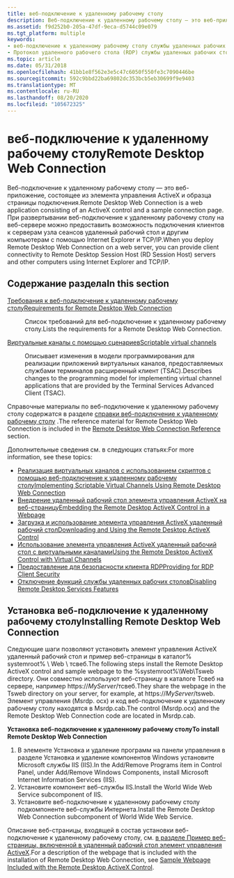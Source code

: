 ```yaml
---
title: веб-подключение к удаленному рабочему столу
description: Веб-подключение к удаленному рабочему столу — это веб-приложение, состоящее из элемента управления ActiveX и образца страницы подключения.
ms.assetid: f9d252b0-205a-47df-9eca-d5744c09e079
ms.tgt_platform: multiple
keywords:
- веб-подключение к удаленному рабочему столу службы удаленных рабочих столов
- Протокол удаленного рабочего стола (RDP) службы удаленных рабочих столов, веб-подключение к удаленному рабочему столу обзор
ms.topic: article
ms.date: 05/31/2018
ms.openlocfilehash: 41bb1e8f562e3e5c47c6050f550fe3c7090446be
ms.sourcegitcommit: 592c9bbd22ba69802dc353bcb5eb30699f9e9403
ms.translationtype: MT
ms.contentlocale: ru-RU
ms.lasthandoff: 08/20/2020
ms.locfileid: "105672325"
---
```

# <a name="remote-desktop-web-connection"></a><span data-ttu-id="d91f9-105">веб-подключение к удаленному рабочему столу</span><span class="sxs-lookup"><span data-stu-id="d91f9-105">Remote Desktop Web Connection</span></span>

<span data-ttu-id="d91f9-106">Веб-подключение к удаленному рабочему столу — это веб-приложение, состоящее из элемента управления ActiveX и образца страницы подключения.</span><span class="sxs-lookup"><span data-stu-id="d91f9-106">Remote Desktop Web Connection is a web application consisting of an ActiveX control and a sample connection page.</span></span> <span data-ttu-id="d91f9-107">При развертывании веб-подключение к удаленному рабочему столу на веб-сервере можно предоставить возможность подключения клиентов к серверам узла сеансов удаленный рабочий стол и другим компьютерам с помощью Internet Explorer и TCP/IP.</span><span class="sxs-lookup"><span data-stu-id="d91f9-107">When you deploy Remote Desktop Web Connection on a web server, you can provide client connectivity to Remote Desktop Session Host (RD Session Host) servers and other computers using Internet Explorer and TCP/IP.</span></span>

## <a name="in-this-section"></a><span data-ttu-id="d91f9-108">Содержание раздела</span><span class="sxs-lookup"><span data-stu-id="d91f9-108">In this section</span></span>

<dl> <dt>

[<span data-ttu-id="d91f9-109">Требования к веб-подключение к удаленному рабочему столу</span><span class="sxs-lookup"><span data-stu-id="d91f9-109">Requirements for Remote Desktop Web Connection</span></span>](requirements-for-remote-desktop-web-connection.md)
</dt> <dd>

<span data-ttu-id="d91f9-110">Список требований для веб-подключение к удаленному рабочему столу.</span><span class="sxs-lookup"><span data-stu-id="d91f9-110">Lists the requirements for a Remote Desktop Web Connection.</span></span>

</dd> <dt>

[<span data-ttu-id="d91f9-111">Виртуальные каналы с помощью сценариев</span><span class="sxs-lookup"><span data-stu-id="d91f9-111">Scriptable virtual channels</span></span>](scriptable-virtual-channels.md)
</dt> <dd>

<span data-ttu-id="d91f9-112">Описывает изменения в модели программирования для реализации приложений виртуальных каналов, предоставляемых службами терминалов расширенный клиент (TSAC).</span><span class="sxs-lookup"><span data-stu-id="d91f9-112">Describes changes to the programming model for implementing virtual channel applications that are provided by the Terminal Services Advanced Client (TSAC).</span></span>

</dd> </dl>

<span data-ttu-id="d91f9-113">Справочные материалы по веб-подключение к удаленному рабочему столу содержатся в разделе [справки веб-подключение к удаленному рабочему столу](remote-desktop-web-connection-reference.md) .</span><span class="sxs-lookup"><span data-stu-id="d91f9-113">The reference material for Remote Desktop Web Connection is included in the [Remote Desktop Web Connection Reference](remote-desktop-web-connection-reference.md) section.</span></span>

<span data-ttu-id="d91f9-114">Дополнительные сведения см. в следующих статьях:</span><span class="sxs-lookup"><span data-stu-id="d91f9-114">For more information, see these topics:</span></span>

-   [<span data-ttu-id="d91f9-115">Реализация виртуальных каналов с использованием скриптов с помощью веб-подключение к удаленному рабочему столу</span><span class="sxs-lookup"><span data-stu-id="d91f9-115">Implementing Scriptable Virtual Channels Using Remote Desktop Web Connection</span></span>](implementing-scriptable-virtual-channels-using-remote-desktop-web-connection.md)
-   [<span data-ttu-id="d91f9-116">Внедрение удаленный рабочий стол элемента управления ActiveX на веб-страницу</span><span class="sxs-lookup"><span data-stu-id="d91f9-116">Embedding the Remote Desktop ActiveX Control in a Webpage</span></span>](embedding-the-remote-desktop-activex-control-in-a-web-page.md)
-   <span data-ttu-id="d91f9-117">[Загрузка и использование элемента управления ActiveX удаленный рабочий стол](/previous-versions//aa380808(v=vs.85))</span><span class="sxs-lookup"><span data-stu-id="d91f9-117">[Downloading and Using the Remote Desktop ActiveX Control](/previous-versions//aa380808(v=vs.85))</span></span>
-   [<span data-ttu-id="d91f9-118">Использование элемента управления ActiveX удаленный рабочий стол с виртуальными каналами</span><span class="sxs-lookup"><span data-stu-id="d91f9-118">Using the Remote Desktop ActiveX Control with Virtual Channels</span></span>](using-the-remote-desktop-activex-control-with-virtual-channels.md)
-   [<span data-ttu-id="d91f9-119">Предоставление для безопасности клиента RDP</span><span class="sxs-lookup"><span data-stu-id="d91f9-119">Providing for RDP Client Security</span></span>](providing-for-rdp-client-security.md)
-   [<span data-ttu-id="d91f9-120">Отключение функций службы удаленных рабочих столов</span><span class="sxs-lookup"><span data-stu-id="d91f9-120">Disabling Remote Desktop Services Features</span></span>](disabling-terminal-services-features.md)

## <a name="installing-remote-desktop-web-connection"></a><span data-ttu-id="d91f9-121">Установка веб-подключение к удаленному рабочему столу</span><span class="sxs-lookup"><span data-stu-id="d91f9-121">Installing Remote Desktop Web Connection</span></span>

<span data-ttu-id="d91f9-122">Следующие шаги позволяют установить элемент управления ActiveX удаленный рабочий стол и пример веб-страницы в каталог% systemroot% \\ Web \\ тсвеб.</span><span class="sxs-lookup"><span data-stu-id="d91f9-122">The following steps install the Remote Desktop ActiveX control and sample webpage to the %systemroot%\\Web\\Tsweb directory.</span></span> <span data-ttu-id="d91f9-123">Они совместно используют веб-страницу в каталоге Тсвеб на сервере, например https://*MyServer*/тсвеб.</span><span class="sxs-lookup"><span data-stu-id="d91f9-123">They share the webpage in the Tsweb directory on your server, for example, at https://*MyServer*/tsweb.</span></span> <span data-ttu-id="d91f9-124">Элемент управления (Msrdp. ocx) и код веб-подключение к удаленному рабочему столу находятся в Msrdp.cab.</span><span class="sxs-lookup"><span data-stu-id="d91f9-124">The control (Msrdp.ocx) and the Remote Desktop Web Connection code are located in Msrdp.cab.</span></span>

<span data-ttu-id="d91f9-125">**Установка веб-подключение к удаленному рабочему столу**</span><span class="sxs-lookup"><span data-stu-id="d91f9-125">**To install Remote Desktop Web Connection**</span></span>

1.  <span data-ttu-id="d91f9-126">В элементе Установка и удаление программ на панели управления в разделе Установка и удаление компонентов Windows установите Microsoft службы IIS (IIS).</span><span class="sxs-lookup"><span data-stu-id="d91f9-126">In the Add/Remove Programs item in Control Panel, under Add/Remove Windows Components, install Microsoft Internet Information Services (IIS).</span></span>
2.  <span data-ttu-id="d91f9-127">Установите компонент веб-службы IIS.</span><span class="sxs-lookup"><span data-stu-id="d91f9-127">Install the World Wide Web Service subcomponent of IIS.</span></span>
3.  <span data-ttu-id="d91f9-128">Установите веб-подключение к удаленному рабочему столу подкомпоненте веб-службы Интернета.</span><span class="sxs-lookup"><span data-stu-id="d91f9-128">Install the Remote Desktop Web Connection subcomponent of World Wide Web Service.</span></span>

<span data-ttu-id="d91f9-129">Описание веб-страницы, входящей в состав установки веб-подключение к удаленному рабочему столу, см. [в разделе Пример веб-страницы, включенной в удаленный рабочий стол элемент управления ActiveX](sample-web-page-included-with-the-remote-desktop-activex-control.md).</span><span class="sxs-lookup"><span data-stu-id="d91f9-129">For a description of the webpage that is included with the installation of Remote Desktop Web Connection, see [Sample Webpage Included with the Remote Desktop ActiveX Control](sample-web-page-included-with-the-remote-desktop-activex-control.md).</span></span>

 

 